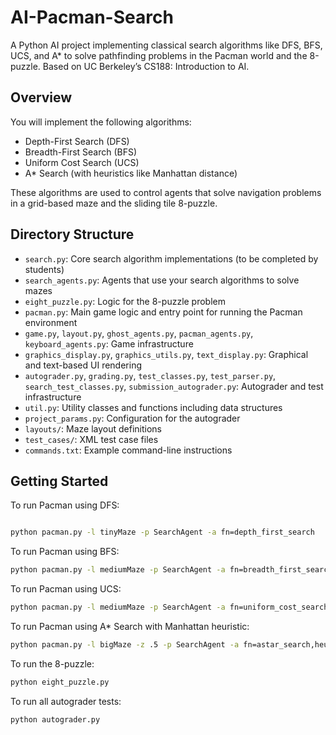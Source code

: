 # AI-Pacman-Search
A Python AI project implementing classical search algorithms like DFS, BFS, UCS, and A* to solve pathfinding problems in the Pacman world and the 8-puzzle. Based on UC Berkeley’s CS188: Introduction to AI.

## Overview

You will implement the following algorithms:

- Depth-First Search (DFS)
- Breadth-First Search (BFS)
- Uniform Cost Search (UCS)
- A* Search (with heuristics like Manhattan distance)

These algorithms are used to control agents that solve navigation problems in a grid-based maze and the sliding tile 8-puzzle.

## Directory Structure

- `search.py`: Core search algorithm implementations (to be completed by students)
- `search_agents.py`: Agents that use your search algorithms to solve mazes
- `eight_puzzle.py`: Logic for the 8-puzzle problem
- `pacman.py`: Main game logic and entry point for running the Pacman environment
- `game.py`, `layout.py`, `ghost_agents.py`, `pacman_agents.py`, `keyboard_agents.py`: Game infrastructure
- `graphics_display.py`, `graphics_utils.py`, `text_display.py`: Graphical and text-based UI rendering
- `autograder.py`, `grading.py`, `test_classes.py`, `test_parser.py`, `search_test_classes.py`, `submission_autograder.py`: Autograder and test infrastructure
- `util.py`: Utility classes and functions including data structures
- `project_params.py`: Configuration for the autograder
- `layouts/`: Maze layout definitions
- `test_cases/`: XML test case files
- `commands.txt`: Example command-line instructions

## Getting Started

To run Pacman using DFS:
```bash

python pacman.py -l tinyMaze -p SearchAgent -a fn=depth_first_search
```
To run Pacman using BFS:
```bash
python pacman.py -l mediumMaze -p SearchAgent -a fn=breadth_first_search
```
To run Pacman using UCS:
```bash
python pacman.py -l mediumMaze -p SearchAgent -a fn=uniform_cost_search
```
To run Pacman using A* Search with Manhattan heuristic:
```bash
python pacman.py -l bigMaze -z .5 -p SearchAgent -a fn=astar_search,heuristic=manhattan_heuristic
```
To run the 8-puzzle:
```bash
python eight_puzzle.py
```

To run all autograder tests:
```bash
python autograder.py
```
